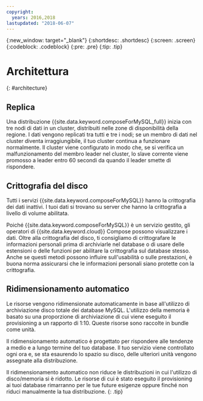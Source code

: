 ```yaml
---
copyright:
  years: 2016,2018
lastupdated: "2018-06-07"
---
```


{:new_window: target="_blank"}
{:shortdesc: .shortdesc}
{:screen: .screen}
{:codeblock: .codeblock}
{:pre: .pre}
{:tip: .tip}

# Architettura 
{: #architecture}

## Replica

Una distribuzione {{site.data.keyword.composeForMySQL_full}} inizia con tre nodi di dati in un cluster, distribuiti nelle zone di disponibilità della regione. I dati vengono replicati tra tutti e tre i nodi; se un membro di dati nel cluster diventa irraggiungibile, il tuo cluster continua a funzionare normalmente. Il cluster viene configurato in modo che, se si verifica un malfunzionamento del membro leader nel cluster, lo slave corrente viene promosso a leader entro 60 secondi da quando il leader smette di rispondere. 

## Crittografia del disco

Tutti i servizi {{site.data.keyword.composeForMySQL}} hanno la crittografia dei dati inattivi. I tuoi dati si trovano su server che hanno la crittografia a livello di volume abilitata. 

Poiché {{site.data.keyword.composeForMySQL}} è un servizio gestito, gli operatori di {{site.data.keyword.cloud}} Compose possono visualizzare i dati. Oltre alla crittografia del disco, ti consigliamo di crittografare le informazioni personali prima di archiviarle nel database o di usare delle estensioni o delle funzioni per abilitare la crittografia sul database stesso. Anche se questi metodi possono influire sull'usabilità o sulle prestazioni, è buona norma assicurarsi che le informazioni personali siano protette con la crittografia.

## Ridimensionamento automatico

Le risorse vengono ridimensionate automaticamente in base all'utilizzo di archiviazione disco totale dei database MySQL. L'utilizzo della memoria è basato su una proporzione di archiviazione di cui viene eseguito il provisioning a un rapporto di 1:10. Queste risorse sono raccolte in bundle come unità.

Il ridimensionamento automatico è progettato per rispondere alle tendenze a medio e a lungo termine del tuo database. Il tuo servizio viene controllato ogni ora e, se sta esaurendo lo spazio su disco, delle ulteriori unità vengono assegnate alla distribuzione.

Il ridimensionamento automatico non riduce le distribuzioni in cui l'utilizzo di disco/memoria si è ridotto. Le risorse di cui è stato eseguito il provisioning ai tuoi database rimarranno per le tue future esigenze oppure finché non riduci manualmente la tua distribuzione.
{: .tip}
